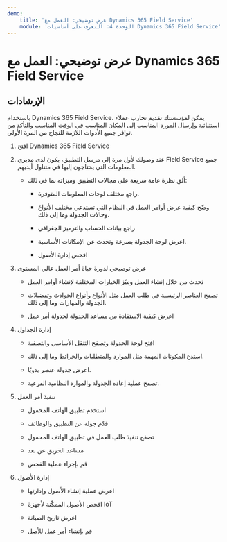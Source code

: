 ```yaml
---
demo:
    title: 'عرض توضيحي: العمل مع Dynamics 365 Field Service'
    module: 'الوحدة 4: التعرف على أساسيات Dynamics 365 Field Service'
---
```


# عرض توضيحي: العمل مع Dynamics 365 Field Service

## الإرشادات

باستخدام Dynamics 365 Field Service، يمكن لمؤسستك تقديم تجارب عملاء استثنائية وإرسال المورد المناسب إلى المكان المناسب في الوقت المناسب والتأكد من توافر جميع الأدوات اللازمة للنجاح من المرة الأولى.

1. افتح Dynamics 365 Field Service 

2. عند وصولك لأول مرة إلى مرسل التطبيق، يكون لدى مديري Field Service جميع المعلومات التي يحتاجون إليها في متناول أيديهم. 

	- ألقِ نظرة عامة سريعة على مجالات التطبيق وميزاته بما في ذلك: 

		- راجع مختلف لوحات المعلومات المتوفرة. 

		- وضّح كيفية عرض أوامر العمل في النظام التي تستدعي مختلف الأنواع وحالات الجدولة وما إلى ذلك. 

		- راجع بيانات الحساب والترميز الجغرافي

		- اعرض لوحة الجدولة بسرعة وتحدث عن الإمكانات الأساسية. 

		- افحص إدارة الأصول

3. عرض توضيحي لدورة حياة أمر العمل عالي المستوى

	- تحدث من خلال إنشاء العمل وميّز الخيارات المختلفة لإنشاء أوامر العمل

	- تصفح العناصر الرئيسية في طلب العمل مثل الأنواع وأنواع الحوادث وتفضيلات الجدولة والمهارات وما إلى ذلك.

	- اعرض كيفية الاستفادة من مساعد الجدولة لجدولة أمر عمل

4. إدارة الجداول 

	- افتح لوحة الجدولة وتصفح التنقل الأساسي والتصفية

	- استدع المكونات المهمة مثل الموارد والمتطلبات والخرائط وما إلى ذلك. 

	- اعرض جدولة عنصر يدويًا. 

	- تصفح عملية إعادة الجدولة والموارد النظامية الفرعية. 

5. تنفيذ أمر العمل 

	- استخدم تطبيق الهاتف المحمول 

	- قدّم جولة عن التطبيق والوظائف

	- تصفح تنفيذ طلب العمل في تطبيق الهاتف المحمول

	- مساعد الحريق عن بعد

	- قم بإجراء عملية الفحص

6. إدارة الأصول

	- اعرض عملية إنشاء الأصول وإدارتها

	- افحص الأصول الممكّنة لأجهزة IoT

	- اعرض تاريخ الصيانة

	- قم بإنشاء أمر عمل للأصل

